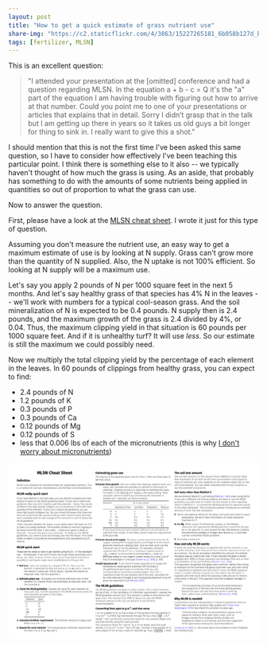 ```yaml
---
layout: post
title: "How to get a quick estimate of grass nutrient use"
share-img: "https://c2.staticflickr.com/4/3863/15227265181_6b058b127d_b_d.jpg"
tags: [fertilizer, MLSN]
---
```


This is an excellent question:

> "I attended your presentation at the [omitted] conference and had a question regarding MLSN. In the equation a + b - c = Q it's the "a" part of the equation I am having trouble with figuring out how to arrive at that number. Could you point me to one of your presentations or articles that explains that in detail. Sorry I didn’t grasp that in the talk but I am getting up there in years so it takes us old guys a bit longer for thing to sink in.  I really want to give this a shot."

I should mention that this is not the first time I've been asked this same question, so I have to consider how effectively I've been teaching this particular point. I think there is something else to it also -- we typically haven't thought of how much the grass is using. As an aside, that probably has something to do with the amounts of some nutrients being applied in quantities so out of proportion to what the grass can use.

Now to answer the question. 

First, please have a look at the [MLSN cheat sheet](http://www.asianturfgrass.com/2018-02-03-new-mlsn-cheat-sheet/). I wrote it just for this type of question.

Assuming you don't measure the nutrient use, an easy way to get a maximum estimate of use is by looking at N supply. Grass can't grow more than the quantity of N supplied. Also, the N uptake is not 100% efficient. So looking at N supply will be a maximum use. 

Let's say you apply 2 pounds of N per 1000 square feet in the next 5 months. And let's say healthy grass of that species has 4% N in the leaves -- we'll work with numbers for a typical cool-season grass. And the soil mineralization of N is expected to be 0.4 pounds. N supply then is 2.4 pounds, and the maximum growth of the grass is 2.4 divided by 4%, or 0.04. Thus, the maximum clipping yield in that situation is 60 pounds per 1000 square feet. And if it is unhealthy turf? It will use *less*. So our estimate is still the maximum we could possibly need.

Now we multiply the total clipping yield by the percentage of each element in the leaves. In 60 pounds of clippings from healthy grass, you can expect to find:

* 2.4 pounds of N
* 1.2 pounds of K
* 0.3 pounds of P
* 0.3 pounds of Ca
* 0.12 pounds of Mg
* 0.12 pounds of S
* less that 0.006 lbs of each of the micronutrients (this is why [I don't worry about micronutrients](http://www.blog.asianturfgrass.com/2017/01/why-i-dont-worry-about-micronutrients.html))

![mlsn cheat sheet image](img/mlsn_cheat_sheet1.png)


